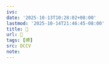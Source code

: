 ```yaml
---
ivs:
date: '2025-10-13T10:28:02+08:00'
lastmod: '2025-10-14T21:46:45-08:00'
title: 􄱠
url: 􄱠
tags: [艜]
src: DCCV
note:
---
```

